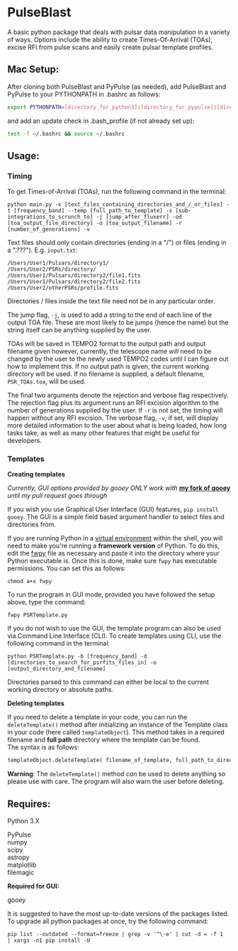 # PulseBlast
A basic python package that deals with pulsar data manipulation in a variety of ways. Options include the ability to create Times-Of-Arrival (TOAs), excise RFI from pulse scans and easily create pulsar template profiles.

## **Mac Setup:**

After cloning both PulseBlast and PyPulse (as needed), add PulseBlast and PyPulse to your PYTHONPATH in .bashrc as follows:

```bash
export PYTHONPATH=[directory_for_python3]:[directory_for_pypulse]:[directory_for_pulseblast]:$PYTHONPATH
```

and add an update check in .bash_profile (if not already set up):

```bash
test -f ~/.bashrc && source ~/.bashrc
```

## **Usage:**

### **Timing**

To get Times-of-Arrival (TOAs), run the following command in the terminal:

```shell
python main.py -x [text_files_containing_directories_and_/_or_files] -t [frequency_band] --temp [full_path_to_template] -s [sub-integrations_to_scrunch_to] -j [jump_after_fluxerr] -od [toa_output_file_directory] -o [toa_output_filename] -r [number_of_generations] -v
```

Text files should only contain directories (ending in a "/") or files (ending in a ".???"). E.g. `input.txt`:

```
/Users/User1/Pulsars/directory1/
/Users/User2/PSRs/directory/
/Users/User1/Pulsars/directory2/file1.fits
/Users/User1/Pulsars/directory2/file2.fits
/Users/User2/otherPSRs/profile.fits
```

Directories / files inside the text file need not be in any particular order.

The jump flag, `-j`, is used to add a string to the end of each line of the output TOA file. These are most likely to be jumps (hence the name) but the string itself can be anything supplied by the user.  

TOAs will be saved in TEMPO2 format to the output path and output filename given however, currently, the telescope name *will* need to be changed by the user to the newly used TEMPO2 codes until I can figure out how to implement this. If no output path is given, the current working directory will be used. If no filename is supplied, a default filename, `PSR_TOAs.toa`, will be used.  

The final two arguments denote the rejection and verbose flag respectively. The rejection flag plus its argument runs an RFI excision algorithm to the number of generations supplied by the user. If `-r` is not set, the timing will happen without any RFI excision. The verbose flag, `-v`, if set, will display more detailed information to the user about what is being loaded, how long tasks take, as well as many other features that might be useful for developers.  

### **Templates**

**Creating templates**

*Currently, GUI options provided by gooey ONLY work with* **[my fork of gooey](https://github.com/HenrykHaniewicz/Gooey "HenrykHaniewicz/Gooey")** *until my pull request goes through*

If you wish you use Graphical User Interface (GUI) features, `pip install gooey`.
The GUI is a simple field based argument handler to select files and directories from.  

If you are running Python in a [virtual environment](https://docs.python.org/3/tutorial/venv.html "Virtual environment documentation") within the shell, you will need to make you're running a **framework version** of Python. To do this, edit the [fwpy](https://github.com/HenrykHaniewicz/PulseBlast/blob/master/fwpy "Framework bash file") file as necessary and paste it into the directory where your Python executable is. Once this is done, make sure `fwpy` has executable permissions. You can set this as follows:

```shell
chmod a+x fwpy
```

To run the program in GUI mode, provided you have followed the setup above, type the command:

```shell
fwpy PSRTemplate.py
```

If you do not wish to use the GUI, the template program can also be used via Command Line Interface (CLI). To create templates using CLI, use the following command in the terminal:

```shell
python PSRTemplate.py -b [frequency_band] -d [directories_to_search_for_psrfits_files_in] -o [output_directory_and_filename]
```

Directories parsed to this command can either be local to the current working directory or absolute paths.

**Deleting templates**

If you need to delete a template in your code, you can run the `deleteTemplate()` method after initializing an instance of the Template class in your code (here called `templateObject`). This method takes in a required filename and **full path** directory where the template can be found.  
The syntax is as follows:

```python
templateObject.deleteTemplate( filename_of_template, full_path_to_directory )
```

**Warning**: The `deleteTemplate()` method *can* be used to delete anything so please use with care. The program will also warn the user before deleting.

## **Requires:**  

Python 3.X  

PyPulse  
numpy  
scipy  
astropy  
matplotlib  
filemagic  

**Required for GUI:**

gooey  



It is suggested to have the most up-to-date versions of the packages listed. To upgrade all python packages at once, try the following command:

```shell
pip list --outdated --format=freeze | grep -v '^\-e' | cut -d = -f 1  | xargs -n1 pip install -U
```
